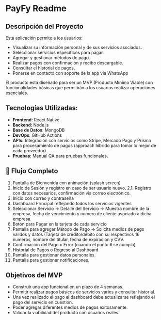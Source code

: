# PayFy Readme
## Descripción del Proyecto
Esta aplicación permite a los usuarios:

- Visualizar su información personal y de sus servicios asociados.
- Seleccionar servicios específicos para pagar.
- Agregar y gestionar métodos de pago.
- Realizar pagos con confirmación y recibo descargable.
- Consultar el historial de pagos.
- Ponerse en contacto con soporte de la app via WhatsApp


El producto está diseñado para ser un MVP (Producto Mínimo Viable) con funcionalidades básicas que permitirán a los usuarios realizar operaciones esenciales.


 ## Tecnologías Utilizadas:

- **Frontend:** React Native
- **Backend:** Node.js
- **Base de Datos:** MongoDB
- **DevOps:** GitHub Actions
- **APIs:** Integración con servicios como Stripe, Mercado Pago y Prisma para procesamiento de pagos (approach hibrido para tomar lo mejor de cada proveedor)
- **Pruebas:** Manual QA para pruebas funcionales.

## 📅 Flujo Completo
1. Pantalla de Bienvenida con animación (splash screen)
2. Inicio de Sesión y registro en caso de ser usuario nuevo.
2.1. Registro con datos necesarios, confirmación via correo electrónico.
3. Inicio con correo y contraseña 
4. Dashboard Principal reflejando todos los servicios vigentes
5. Seleccionar Servicio → Detalle del Servicio -> Muestra nombre de la empresa, fecha de vencimiento y numero de cliente asociado a dicha empresa.
6. Botón para Pagar en la tarjeta de cada servicio
7. Pantalla para agregar Método de Pago -> Solicita medios de pago validos y datos (Tarjeta de crédito/débito con su respectivos 16 numeros, nombre del titular, fecha de expiracion y CVV.
8. Confirmación del Pago o Error (cuando el punto 6 se cumpla)
9. Historial de Pagos o Regreso al Dashboard
10. Pantalla para gestionar datos personales.
11. Pantalla para gestionar notificaciones.

## Objetivos del MVP
* Construir una app funcional en un plazo de 4 semanas.
* Permitir realizar pagos básicos de servicios varios y consultar historial.
* Una vez realizado el pago el dashboard debe actualizarse reflejando el pago del servicio en cuestión.
* Poder agregar diferentes medios de pagos exitosamente.
* Validar la viabilidad del producto con usuarios reales.
